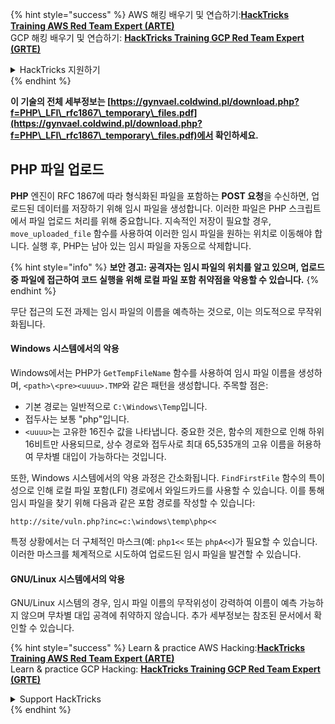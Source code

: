{% hint style="success" %}
AWS 해킹 배우기 및 연습하기:<img src="/.gitbook/assets/arte.png" alt="" data-size="line">[**HackTricks Training AWS Red Team Expert (ARTE)**](https://training.hacktricks.xyz/courses/arte)<img src="/.gitbook/assets/arte.png" alt="" data-size="line">\
GCP 해킹 배우기 및 연습하기: <img src="/.gitbook/assets/grte.png" alt="" data-size="line">[**HackTricks Training GCP Red Team Expert (GRTE)**<img src="/.gitbook/assets/grte.png" alt="" data-size="line">](https://training.hacktricks.xyz/courses/grte)

<details>

<summary>HackTricks 지원하기</summary>

* [**구독 계획**](https://github.com/sponsors/carlospolop) 확인하기!
* **💬 [**Discord 그룹**](https://discord.gg/hRep4RUj7f) 또는 [**텔레그램 그룹**](https://t.me/peass)에 참여하거나 **Twitter** 🐦 [**@hacktricks\_live**](https://twitter.com/hacktricks\_live)**를 팔로우하세요.**
* **[**HackTricks**](https://github.com/carlospolop/hacktricks) 및 [**HackTricks Cloud**](https://github.com/carlospolop/hacktricks-cloud) 깃허브 리포지토리에 PR을 제출하여 해킹 트릭을 공유하세요.**

</details>
{% endhint %}



**이 기술의 전체 세부정보는 [https://gynvael.coldwind.pl/download.php?f=PHP\_LFI\_rfc1867\_temporary\_files.pdf](https://gynvael.coldwind.pl/download.php?f=PHP\_LFI\_rfc1867\_temporary\_files.pdf)에서 확인하세요.**

## **PHP 파일 업로드**

**PHP** 엔진이 RFC 1867에 따라 형식화된 파일을 포함하는 **POST 요청**을 수신하면, 업로드된 데이터를 저장하기 위해 임시 파일을 생성합니다. 이러한 파일은 PHP 스크립트에서 파일 업로드 처리를 위해 중요합니다. 지속적인 저장이 필요할 경우, `move_uploaded_file` 함수를 사용하여 이러한 임시 파일을 원하는 위치로 이동해야 합니다. 실행 후, PHP는 남아 있는 임시 파일을 자동으로 삭제합니다.

{% hint style="info" %}
**보안 경고: 공격자는 임시 파일의 위치를 알고 있으며, 업로드 중 파일에 접근하여 코드 실행을 위해 로컬 파일 포함 취약점을 악용할 수 있습니다.**
{% endhint %}

무단 접근의 도전 과제는 임시 파일의 이름을 예측하는 것으로, 이는 의도적으로 무작위화됩니다.

#### Windows 시스템에서의 악용

Windows에서는 PHP가 `GetTempFileName` 함수를 사용하여 임시 파일 이름을 생성하며, `<path>\<pre><uuuu>.TMP`와 같은 패턴을 생성합니다. 주목할 점은:

- 기본 경로는 일반적으로 `C:\Windows\Temp`입니다.
- 접두사는 보통 "php"입니다.
- `<uuuu>`는 고유한 16진수 값을 나타냅니다. 중요한 것은, 함수의 제한으로 인해 하위 16비트만 사용되므로, 상수 경로와 접두사로 최대 65,535개의 고유 이름을 허용하여 무차별 대입이 가능하다는 것입니다.

또한, Windows 시스템에서의 악용 과정은 간소화됩니다. `FindFirstFile` 함수의 특이성으로 인해 로컬 파일 포함(LFI) 경로에서 와일드카드를 사용할 수 있습니다. 이를 통해 임시 파일을 찾기 위해 다음과 같은 포함 경로를 작성할 수 있습니다:
```
http://site/vuln.php?inc=c:\windows\temp\php<<
```
특정 상황에서는 더 구체적인 마스크(예: `php1<<` 또는 `phpA<<`)가 필요할 수 있습니다. 이러한 마스크를 체계적으로 시도하여 업로드된 임시 파일을 발견할 수 있습니다.

#### GNU/Linux 시스템에서의 악용

GNU/Linux 시스템의 경우, 임시 파일 이름의 무작위성이 강력하여 이름이 예측 가능하지 않으며 무차별 대입 공격에 취약하지 않습니다. 추가 세부정보는 참조된 문서에서 확인할 수 있습니다.


{% hint style="success" %}
Learn & practice AWS Hacking:<img src="/.gitbook/assets/arte.png" alt="" data-size="line">[**HackTricks Training AWS Red Team Expert (ARTE)**](https://training.hacktricks.xyz/courses/arte)<img src="/.gitbook/assets/arte.png" alt="" data-size="line">\
Learn & practice GCP Hacking: <img src="/.gitbook/assets/grte.png" alt="" data-size="line">[**HackTricks Training GCP Red Team Expert (GRTE)**<img src="/.gitbook/assets/grte.png" alt="" data-size="line">](https://training.hacktricks.xyz/courses/grte)

<details>

<summary>Support HackTricks</summary>

* Check the [**subscription plans**](https://github.com/sponsors/carlospolop)!
* **Join the** 💬 [**Discord group**](https://discord.gg/hRep4RUj7f) or the [**telegram group**](https://t.me/peass) or **follow** us on **Twitter** 🐦 [**@hacktricks\_live**](https://twitter.com/hacktricks\_live)**.**
* **Share hacking tricks by submitting PRs to the** [**HackTricks**](https://github.com/carlospolop/hacktricks) and [**HackTricks Cloud**](https://github.com/carlospolop/hacktricks-cloud) github repos.

</details>
{% endhint %}
